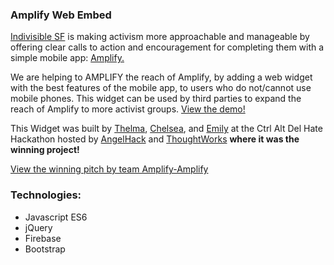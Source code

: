 ### Amplify Web Embed

[Indivisible SF](http://www.indivisiblesf.org/) is making activism more approachable and manageable by offering clear calls to action and encouragement for completing them with a simple mobile app: [Amplify.](https://appadvice.com/app/amplify-by-civic-tools/1202418572) 

We are helping to AMPLIFY the reach of Amplify, by adding a web widget with the best features of the mobile app, to users who do not/cannot use mobile phones. This widget can be used by third parties to expand the reach of Amplify to more activist groups. [View the demo!](http://thelma.codes/amplify-widget/Indivisiblemock/index.html)

This Widget was built by [Thelma](https://github.com/thelmaboamah), [Chelsea](https://github.com/narriteration), and [Emily](https://github.com/ladydangerdame) at the Ctrl Alt Del Hate Hackathon hosted by [AngelHack](http://angelhack.com/) and [ThoughtWorks](https://www.thoughtworks.com/) **where it was the winning project!**

[View the winning pitch by team Amplify-Amplify](https://www.youtube.com/watch?v=2sINwdPCG6g&index=1&list=PLyox40qwohBYWBJFRENKLRC_Q_11s0bHG)

### Technologies:

- Javascript ES6
- jQuery
- Firebase
- Bootstrap
